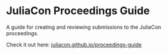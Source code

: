 # JuliaCon Proceedings Guide

A guide for creating and reviewing submissions to the JuliaCon proceedings.

Check it out here: [juliacon.github.io/proceedings-guide](https://juliacon.github.io/proceedings-guide/)
